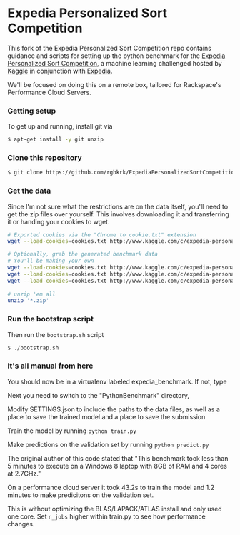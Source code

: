 Expedia Personalized Sort Competition
=====================================

This fork of the Expedia Personalized Sort Competition repo contains guidance and scripts for setting up the python benchmark for the  [Expedia Personalized Sort Competition](https://www.kaggle.com/c/expedia-personalized-sort), a machine learning challenged hosted by [Kaggle](https://www.kaggle.com) in conjunction with [Expedia](http://www.expedia.com/).

We'll be focused on doing this on a remote box, tailored for Rackspace's Performance Cloud Servers.

### Getting setup

To get up and running, install git via

```bash
$ apt-get install -y git unzip
```

### Clone this repository

```bash
$ git clone https://github.com/rgbkrk/ExpediaPersonalizedSortCompetition
```

### Get the data

Since I'm not sure what the restrictions are on the data itself, you'll need to get the zip files over yourself. This involves downloading it and transferring it or handing your cookies to wget.

```bash
# Exported cookies via the "Chrome to cookie.txt" extension
wget --load-cookies=cookies.txt http://www.kaggle.com/c/expedia-personalized-sort/download/data.zip

# Optionally, grab the generated benchmark data
# You'll be making your own
wget --load-cookies=cookies.txt http://www.kaggle.com/c/expedia-personalized-sort/download/basicPythonBenchmark.zip
wget --load-cookies=cookies.txt http://www.kaggle.com/c/expedia-personalized-sort/download/testOrderBenchmark.zip
wget --load-cookies=cookies.txt http://www.kaggle.com/c/expedia-personalized-sort/download/randomBenchmark.zip
 
# unzip 'em all
unzip '*.zip'
```

### Run the bootstrap script

Then run the `bootstrap.sh` script

```bash
$ ./bootstrap.sh
```

### It's all manual from here

You should now be in a virtualenv labeled expedia_benchmark. If not, type 

Next you need to switch to the "PythonBenchmark" directory, 

Modify SETTINGS.json to include the paths to the data files, as well as a place to save the trained model and a place to save the submission

Train the model by running `python train.py`

Make predictions on the validation set by running `python predict.py`

The original author of this code stated that "This benchmark took less than 5 minutes to execute on a Windows 8 laptop with 8GB of RAM and 4 cores at 2.7GHz."

On a performance cloud server it took 43.2s to train the model and 1.2 minutes to make predicitons on the validation set.

This is without optimizing the BLAS/LAPACK/ATLAS install and only used one core. Set `n_jobs` higher within train.py to see how performance changes. 

